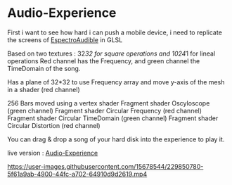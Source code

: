 # Audio-Experience
 
First i want to see how hard i can push a mobile device, i need to replicate the screens of [EspectroAudible](https://github.com/devildrey33/EspectroAudible) in GLSL

Based on two textures : 32*32 for square operations and 1024*1 for lineal operations
Red channel has the Frequency, and green channel the TimeDomain of the song.

Has a plane of 32*32 to use Frequency array and move y-axis of the mesh in a shader (red channel)

256 Bars moved using a vertex shader 
Fragment shader Oscyloscope (green channel)
Fragment shader Circular Frequency (red channel)
Fragment shader Circular TimeDomain (green channel)
Fragment shader Circular Distortion (red channel)

You can drag & drop a song of your hard disk into the experience to play it.

live version : [Audio-Experience](https://devildrey33.es/Ejemplos/Three.js-Journey/Audio-Experience/)


https://user-images.githubusercontent.com/15678544/229850780-5f61a9ab-4900-44fc-a702-64910d9d2619.mp4

